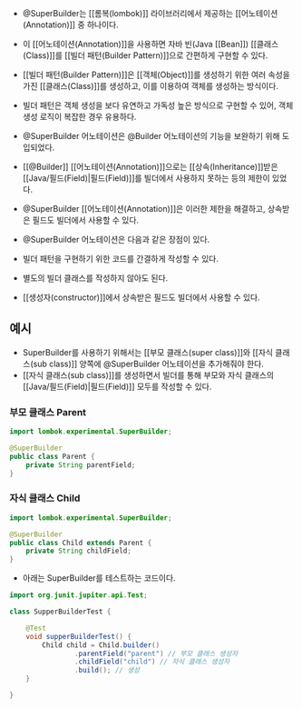 - @SuperBuilder는 [[롬복(lombok)]] 라이브러리에서 제공하는 [[어노테이션(Annotation)]] 중 하나이다.
- 이 [[어노테이션(Annotation)]]을 사용하면 자바 빈(Java [[Bean]]) [[클래스(Class)]]를 [[빌더 패턴(Builder Pattern)]]으로 간편하게 구현할 수 있다.

- [[빌더 패턴(Builder Pattern)]]은 [[객체(Object)]]를 생성하기 위한 여러 속성을 가진 [[클래스(Class)]]를 생성하고, 이를 이용하여 객체를 생성하는 방식이다.
- 빌더 패턴은 객체 생성을 보다 유연하고 가독성 높은 방식으로 구현할 수 있어, 객체 생성 로직이 복잡한 경우 유용하다.

- @SuperBuilder 어노테이션은 @Builder 어노테이션의 기능을 보완하기 위해 도입되었다.
- [[@Builder]] [[어노테이션(Annotation)]]으로는 [[상속(Inheritance)]]받은 [[Java/필드(Field)|필드(Field)]]를 빌더에서 사용하지 못하는 등의 제한이 있었다.
- @SuperBuilder [[어노테이션(Annotation)]]은 이러한 제한을 해결하고, 상속받은 필드도 빌더에서 사용할 수 있다.

- @SuperBuilder 어노테이션은 다음과 같은 장점이 있다.
- 빌더 패턴을 구현하기 위한 코드를 간결하게 작성할 수 있다.
- 별도의 빌더 클래스를 작성하지 않아도 된다.
- [[생성자(constructor)]]에서 상속받은 필드도 빌더에서 사용할 수 있다.

## 예시

- SuperBuilder를 사용하기 위해서는 [[부모 클래스(super class)]]와 [[자식 클래스(sub class)]] 양쪽에 @SuperBuilder 어노테이션을 추가해줘야 한다.
- [[자식 클래스(sub class)]]를 생성하면서 빌더를 통해 부모와 자식 클래스의 [[Java/필드(Field)|필드(Field)]] 모두를 작성할 수 있다.

### 부모 클래스 Parent

```java
import lombok.experimental.SuperBuilder;

@SuperBuilder
public class Parent {
    private String parentField;
}
```

### 자식 클래스 Child

```java
import lombok.experimental.SuperBuilder;

@SuperBuilder
public class Child extends Parent {
    private String childField;
}
```

- 아래는 SuperBuilder를 테스트하는 코드이다.

```java
import org.junit.jupiter.api.Test;

class SupperBuilderTest {

    @Test
    void supperBuilderTest() {
        Child child = Child.builder()
                .parentField("parent") // 부모 클래스 생성자
                .childField("child") // 자식 클래스 생성자
                .build(); // 생성
    }

}
```